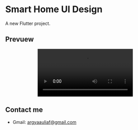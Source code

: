 #   Smart Home UI Design

A new Flutter project.

## Prevuew
<p align="center">
  <video controls>
    <source src="/preview/demo.mp4" type="video/mp4">
  </video>
</p>

## Contact me
- Gmail: <a href="mailto:argyaauliaf@gmail.com">argyaauliaf@gmail.com</a>

